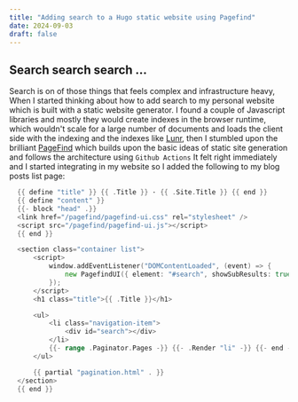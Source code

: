 ```yaml
---
title: "Adding search to a Hugo static website using Pagefind"
date: 2024-09-03
draft: false
---
```


## Search search search ...
Search is on of those things that feels complex and infrastructure heavy, When I started thinking about how to add search to my personal website which is built with a static website generator.
I found a couple of Javascript libraries and mostly they would create indexes in the browser runtime, which wouldn't scale for a large number of documents and loads the client side with the indexing and the indexes like [Lunr](https://lunrjs.com/guides/getting_started.html),
then I stumbled upon the brilliant [PageFind](https://pagefind.app/docs/) which builds upon the basic ideas of static site generation and follows the architecture using `Github Actions`
It felt right immediately and I started integrating in my website so I added the following to my blog posts list page:


```go {linenos=true,hl_lines=[1-3],linenostart=1}
  {{ define "title" }} {{ .Title }} · {{ .Site.Title }} {{ end }}
  {{ define "content" }}
  {{- block "head" .}}
  <link href="/pagefind/pagefind-ui.css" rel="stylesheet" />
  <script src="/pagefind/pagefind-ui.js"></script>
  {{ end }}

  <section class="container list">
      <script>
          window.addEventListener("DOMContentLoaded", (event) => {
              new PagefindUI({ element: "#search", showSubResults: true });
          });
      </script>
      <h1 class="title">{{ .Title }}</h1>

      <ul>
          <li class="navigation-item">
              <div id="search"></div>
          </li>
          {{- range .Paginator.Pages -}} {{- .Render "li" -}} {{- end -}}
      </ul>

      {{ partial "pagination.html" . }}
  </section>
  {{ end }}
```
